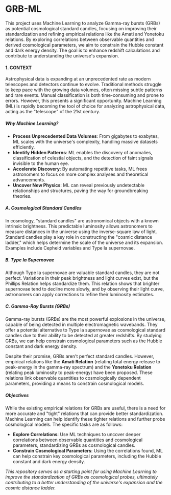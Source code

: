 # GRB-ML

This project uses Machine Learning to analyze Gamma-ray bursts (GRBs) as potential cosmological standard candles, focusing on improving their standardization and refining empirical relations like the Amati and Yonetoku relations. By exploring correlations between observable quantities and derived cosmological parameters, we aim to constrain the Hubble constant and dark energy density. The goal is to enhance redshift calculations and contribute to understanding the universe's expansion.


#### 1. CONTEXT

Astrophysical data is expanding at an unprecedented rate as modern telescopes and detectors continue to evolve. Traditional methods struggle to keep pace with the growing data volumes, often missing subtle patterns and rare events. Manual classification is both time-consuming and prone to errors. However, this presents a significant opportunity. Machine Learning (ML) is rapidly becoming the tool of choice for analyzing astrophysical data, acting as the "telescope" of the 21st century.

##### Why Machine Learning?

- **Process Unprecedented Data Volumes**: From gigabytes to exabytes, ML scales with the universe's complexity, handling massive datasets efficiently.
- **Identify Hidden Patterns**: ML enables the discovery of anomalies, classification of celestial objects, and the detection of faint signals invisible to the human eye.
- **Accelerate Discovery**: By automating repetitive tasks, ML frees astronomers to focus on more complex analyses and theoretical advancements.
- **Uncover New Physics**: ML can reveal previously undetectable relationships and structures, paving the way for groundbreaking theories.


##### A. Cosmological Standard Candles

In cosmology, "standard candles" are astronomical objects with a known intrinsic brightness. This predictable luminosity allows astronomers to measure distances in the universe using the inverse-square law of light. Standard candles play a key role in constructing the "cosmic distance ladder," which helps determine the scale of the universe and its expansion. Examples include Cepheid variables and Type Ia supernovae.

##### B. Type Ia Supernovae

Although Type Ia supernovae are valuable standard candles, they are not perfect. Variations in their peak brightness and light curves exist, but the Phillips Relation helps standardize them. This relation shows that brighter supernovae tend to decline more slowly, and by observing their light curve, astronomers can apply corrections to refine their luminosity estimates.

##### C. Gamma-Ray Bursts (GRBs)

Gamma-ray bursts (GRBs) are the most powerful explosions in the universe, capable of being detected in multiple electromagnetic wavebands. They offer a potential alternative to Type Ia supernovae as cosmological standard candles due to their ability to be detected at greater redshifts. By studying GRBs, we can help constrain cosmological parameters such as the Hubble constant and dark energy density.

Despite their promise, GRBs aren't perfect standard candles. However, empirical relations like the **Amati Relation** (relating total energy release to peak-energy in the gamma-ray spectrum) and the **Yonetoku Relation** (relating peak luminosity to peak-energy) have been proposed. These relations link observable quantities to cosmologically dependent parameters, providing a means to constrain cosmological models.


##### Objectives

While the existing empirical relations for GRBs are useful, there is a need for more accurate and "tight" relations that can provide better standardization. Machine Learning can help identify these tighter relations and further probe cosmological models. The specific tasks are as follows:

- **Explore Correlations**: Use ML techniques to uncover deeper correlations between observable quantities and cosmological parameters, standardizing GRBs as cosmological candles.
- **Constrain Cosmological Parameters**: Using the correlations found, ML can help constrain key cosmological parameters, including the Hubble constant and dark energy density.

*This repository serves as a starting point for using Machine Learning to improve the standardization of GRBs as cosmological probes, ultimately contributing to a better understanding of the universe's expansion and the cosmic distance ladder.* 
